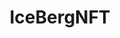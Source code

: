 ---
title: IceBergNFT
category: Web design
description: The client need a website for showcasing several NFT collections which were soon to be launched. Although not entirely satisfied with some elements on this page, it was a blast working on the project.   
gif: "../../assets/gifs/portfolio-icebergnft.gif"
coverPhoto: "../../assets/images/portfolio-icebergnft.webp"
---